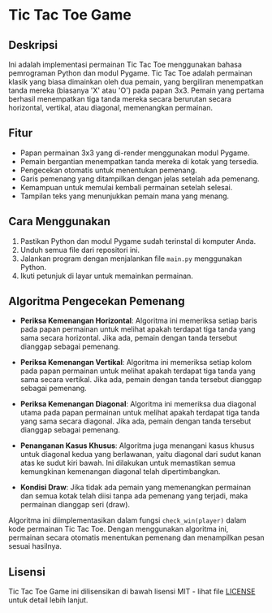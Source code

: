 # Tic Tac Toe Game

## Deskripsi

Ini adalah implementasi permainan Tic Tac Toe menggunakan bahasa pemrograman Python dan modul Pygame. Tic Tac Toe adalah permainan klasik yang biasa dimainkan oleh dua pemain, yang bergiliran menempatkan tanda mereka (biasanya 'X' atau 'O') pada papan 3x3. Pemain yang pertama berhasil menempatkan tiga tanda mereka secara berurutan secara horizontal, vertikal, atau diagonal, memenangkan permainan.

## Fitur

- Papan permainan 3x3 yang di-render menggunakan modul Pygame.
- Pemain bergantian menempatkan tanda mereka di kotak yang tersedia.
- Pengecekan otomatis untuk menentukan pemenang.
- Garis pemenang yang ditampilkan dengan jelas setelah ada pemenang.
- Kemampuan untuk memulai kembali permainan setelah selesai.
- Tampilan teks yang menunjukkan pemain mana yang menang.

## Cara Menggunakan

1. Pastikan Python dan modul Pygame sudah terinstal di komputer Anda.
2. Unduh semua file dari repositori ini.
3. Jalankan program dengan menjalankan file `main.py` menggunakan Python.
4. Ikuti petunjuk di layar untuk memainkan permainan.

## Algoritma Pengecekan Pemenang

- **Periksa Kemenangan Horizontal**: Algoritma ini memeriksa setiap baris pada papan permainan untuk melihat apakah terdapat tiga tanda yang sama secara horizontal. Jika ada, pemain dengan tanda tersebut dianggap sebagai pemenang.

- **Periksa Kemenangan Vertikal**: Algoritma ini memeriksa setiap kolom pada papan permainan untuk melihat apakah terdapat tiga tanda yang sama secara vertikal. Jika ada, pemain dengan tanda tersebut dianggap sebagai pemenang.

- **Periksa Kemenangan Diagonal**: Algoritma ini memeriksa dua diagonal utama pada papan permainan untuk melihat apakah terdapat tiga tanda yang sama secara diagonal. Jika ada, pemain dengan tanda tersebut dianggap sebagai pemenang.

- **Penanganan Kasus Khusus**: Algoritma juga menangani kasus khusus untuk diagonal kedua yang berlawanan, yaitu diagonal dari sudut kanan atas ke sudut kiri bawah. Ini dilakukan untuk memastikan semua kemungkinan kemenangan diagonal telah dipertimbangkan.

- **Kondisi Draw**: Jika tidak ada pemain yang memenangkan permainan dan semua kotak telah diisi tanpa ada pemenang yang terjadi, maka permainan dianggap seri (draw).

Algoritma ini diimplementasikan dalam fungsi `check_win(player)` dalam kode permainan Tic Tac Toe. Dengan menggunakan algoritma ini, permainan secara otomatis menentukan pemenang dan menampilkan pesan sesuai hasilnya.


## Lisensi

Tic Tac Toe Game ini dilisensikan di bawah lisensi MIT - lihat file [LICENSE](LICENSE) untuk detail lebih lanjut.
